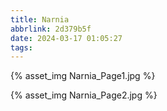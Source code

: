 ```yaml
---
title: Narnia
abbrlink: 2d379b5f
date: 2024-03-17 01:05:27
tags:
---
```

{% asset_img Narnia_Page1.jpg %}
<!-- more -->
{% asset_img Narnia_Page2.jpg %}
